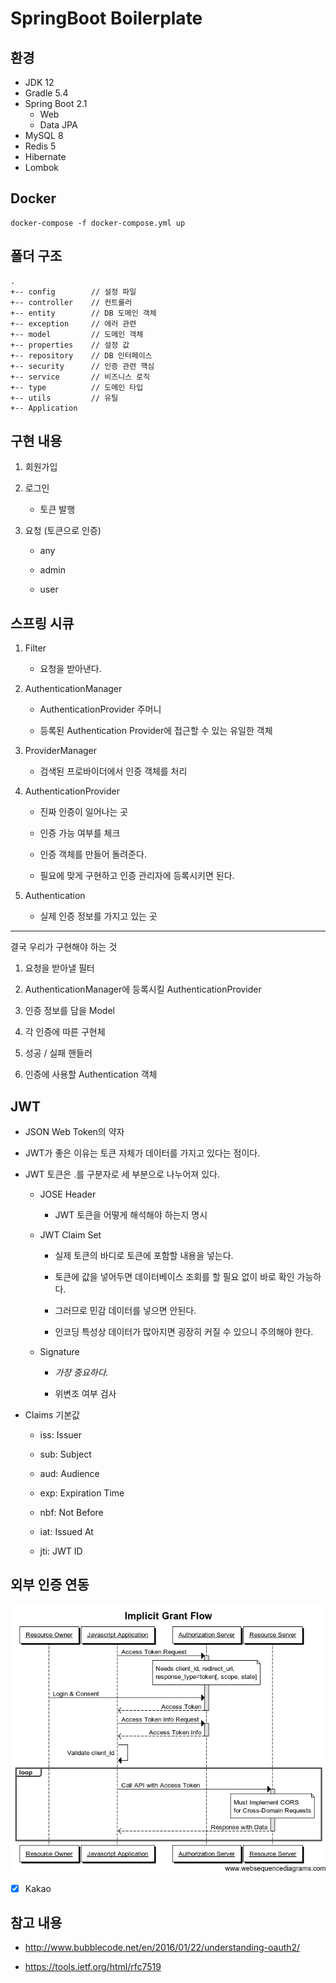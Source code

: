 # SpringBoot Boilerplate


## 환경
* JDK 12
* Gradle 5.4
* Spring Boot 2.1
  * Web
  * Data JPA
* MySQL 8
* Redis 5
* Hibernate
* Lombok


## Docker
```
docker-compose -f docker-compose.yml up
```


## 폴더 구조
```
.
+-- config        // 설정 파일
+-- controller    // 컨트롤러
+-- entity        // DB 도메인 객체
+-- exception     // 에러 관련
+-- model         // 도메인 객체
+-- properties    // 설정 값
+-- repository    // DB 인터페이스
+-- security      // 인증 관련 핵심
+-- service       // 비즈니스 로직
+-- type          // 도메인 타입
+-- utils         // 유틸
+-- Application
```


## 구현 내용

1. 회원가입

2. 로그인
    * 토큰 발행
    
3. 요청 (토큰으로 인증)
    * any
    
    * admin
    
    * user
    
    
## 스프링 시큐

1. Filter

    * 요청을 받아낸다.

2. AuthenticationManager

    * AuthenticationProvider 주머니
    
    * 등록된 Authentication Provider에 접근할 수 있는 유일한 객체

3. ProviderManager

    * 검색된 프로바이더에서 인증 객체를 처리

4. AuthenticationProvider
    
    * 진짜 인증이 일어나는 곳
    
    * 인증 가능 여부를 체크
    
    * 인증 객체를 만들어 돌려준다.
     
    * 필요에 맞게 구현하고 인증 관리자에 등록시키면 된다.

5. Authentication

    * 실제 인증 정보를 가지고 있는 곳

---

결국 우리가 구현해야 하는 것

1. 요청을 받아낼 필터

2. AuthenticationManager에 등록시킬 AuthenticationProvider

3. 인증 정보를 담을 Model

4. 각 인증에 따른 구현체

5. 성공 / 실패 핸들러

6. 인증에 사용할 Authentication 객체


## JWT

* JSON Web Token의 약자

* JWT가 좋은 이유는 토큰 자체가 데이터를 가지고 있다는 점이다.

* JWT 토큰은 .를 구분자로 세 부분으로 나누어져 있다.

    * JOSE Header
    
        * JWT 토큰을 어떻게 해석해야 하는지 명시 
    
    * JWT Claim Set
    
        * 실제 토큰의 바디로 토큰에 포함할 내용을 넣는다.
        
        * 토큰에 값을 넣어두면 데이터베이스 조회를 할 필요 없이 바로 확인 가능하다.
        
        * 그러므로 민감 데이터를 넣으면 안된다.
        
        * 인코딩 특성상 데이터가 많아지면 굉장히 커질 수 있으니 주의해야 한다.   
    
    * Signature
    
        * *가장 중요하다.*
        
        * 위변조 여부 검사
    
* Claims 기본값

    * iss: Issuer

    * sub: Subject

    * aud: Audience

    * exp: Expiration Time

    * nbf: Not Before

    * iat: Issued At

    * jti: JWT ID

## 외부 인증 연동 

![Implicit Grant Flow](assets/implicit_grant_flow.png)

* [x] Kakao


## 참고 내용

* http://www.bubblecode.net/en/2016/01/22/understanding-oauth2/

* https://tools.ietf.org/html/rfc7519
